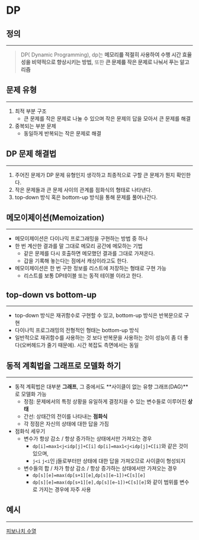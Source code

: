 # DP

## 정의

---

> DP( Dynamic Programming), dp는 **메모리를 적절히 사용하여 수행 시간 효율성을 비약적으로 향상시키는 방법,** 또한 **큰 문제를 작은 문제로 나눠서 푸는 알고리즘**
> 

## 문제 유형

---

1. 최적 부분 구조
    - 큰 문제를 작은 문제로 나눌 수 있으며 작은 문제의 답을 모아서 큰 문제를 해결
2. 중복되는 부분 문제
    - 동일하게 반복되는 작은 문제로 해결
    

## DP 문제 해결법

---

1. 주어진 문제가 DP 문제 유형인지 생각하고 최종적으로 구할 큰 문제가 뭔지 확인한다.
2. 작은 문제들과 큰 문제 사이의 관계를 점화식의 형태로 나타낸다.
3. top-down 방식 혹은 bottom-up 방식을 통해 문제를 풀어나간다.

## 메모이제이션(Memoization)

---

- 메모이제이션은 다이나믹 프로그래밍을 구현하는 방법 중 하나
- 한 번 계산한 결과를 말 그대로 메모리 공간에 메모하는 기법
    - 같은 문제를 다시 호출하면 메모했던 결과를 그대로 가져온다.
    - 갑을 기록해 놓는다는 점에서 캐싱이라고도 한다.
- 메모이제이션은 한 번 구한 정보를 리스트에 저장하는 형태로 구현 가능
    - 리스트를 보통 DP테이블 또는 동적 테이블 이라고 한다.
    

## top-down vs bottom-up

---

- top-down 방식은 재귀함수로 구현할 수 있고, bottom-up 방식은 반복문으로 구현
- 다이나믹 프로그래밍의 전형적인 형태는 bottom-up 방식
- 일반적으로 재귀함수를 사용하는 것 보다 반복문을 사용하는 것이 성능이 좀 더 좋다(오버헤드가 줄기 때문에). 시간 복잡도 측면에서는 동일

## 동적 계획법을 그래프로 모델화 하기

---

- 동적 계획법은 대부분 **그래프**, 그 중에서도 **사이클이 없는 유향 그래프(DAG)**로 모델화 가능
    - 정점: 문제에서의 특정 상황을 유일하게 결정지을 수 있는 변수들로 이루어진 **상태**
    - 간선: 상태간의 전이를 나타내는 **점화식**
    - 각 정점은 자신의 상태에 대한 답을 가짐
- 점화식 세우기
    - 변수가 항상 감소 / 항상 증가하는 상태에서만 가져오는 경우
        - `dp[i]=max1<j<idp[j]+C[i]` `dp[i]=max1<j<idp[j]+C[i]`와 같은 것이 있으며,
        - `j<i` `j<i`인 j들로부터만 상태에 대한 답을 가져오므로 사이클이 형성되지
    - 변수들의 합 / 차가 항상 감소 / 항상 증가하는 상태에서만 가져오는 경우
        - `dp[s][e]=max(dp[s+1][e]`,`dp[s][e−1])+C[s][e]`
        - `dp[s][e]=max(dp[s+1][e],dp[s][e−1])+C[s][e]`와 같이 범위를 변수로 가지는 경우에 자주 사용

## 예시

---

[피보나치 수열](DP%2084b528bc0e394ce48d6927ba5e722805/%E1%84%91%E1%85%B5%E1%84%87%E1%85%A9%E1%84%82%E1%85%A1%E1%84%8E%E1%85%B5%20%E1%84%89%E1%85%AE%E1%84%8B%E1%85%A7%E1%86%AF%20269ed06cb4394df38d68ca53e7b44b2d.md)